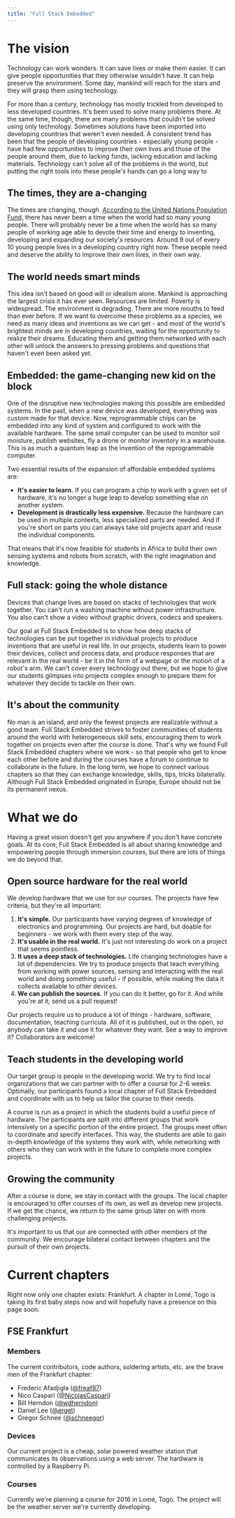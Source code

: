 ```yaml
---
title: "Full Stack Embedded"
---
```


# The vision
Technology can work wonders. It can save lives or make them easier. It can give
people opportunities that they otherwise wouldn't have. It can help preserve
the environment. Some day, mankind will reach for the stars and they will grasp
them using technology.

For more than a century, technology has mostly trickled from developed to less
developed countries. It's been used to solve many problems there. At the same
time, though, there are many problems that couldn't be solved using only
technology. Sometimes solutions have been imported into developing countries
that weren't even needed. A consistent trend has been that the people of
developing countries - especially young people - have had few opportunities to
improve their own lives and those of the people around them, due to lacking
funds, lacking education and lacking materials. Technology can't solve all of
the problems in the world, but putting the right tools into these people's
hands can go a long way to 

## The times, they are a-changing
The times are changing, though. [According to the United Nations Population
Fund,](http://www.unfpa.org/resources/state-world-population-2014-press-summary)
there has never been a time when the world had so many young people. There will
probably never be a time when the world has so many people of working age able
to devote their time and energy to inventing, developing and expanding our
society's resources. Around 9 out of every 10 young people lives in a
developing country right now. These people need and deserve the ability to
improve their own lives, in their own way.

## The world needs smart minds
This idea isn't based on good will or idealism alone. Mankind is approaching
the largest crisis it has ever seen. Resources are
limited. Poverty is widespread. The environment is degrading. There are more
mouths to feed than ever before. If we want to overcome these problems as a
species, we need as many ideas and inventions as we can get - and most of the
world's brightest minds are in developing countries, waiting for the
opportunity to realize their dreams. Educating them and getting them networked
with each other will unlock the answers to pressing problems and questions that
haven't even been asked yet.

## Embedded: the game-changing new kid on the block
One of the disruptive new technologies making this possible are embedded
systems. In the past, when a new device was developed, everything was custom
made for that device. Now, reprogrammable chips can be embedded into any kind
of system and configured to work with the available hardware. The same small
computer can be used to monitor soil moisture, publish websites, fly a drone or
monitor inventory in a warehouse. This is as much a quantum leap as the
invention of the reprogrammable computer.

Two essential results of the expansion of affordable embedded systems are:

* **It's easier to learn.** If you can program a chip to work with a given set
  of hardware, it's no longer a huge leap to develop something else on another
  system.
* **Development is drastically less expensive.** Because the hardware can be
  used in multiple contexts, less specialized parts are needed. And if you're
  short on parts you can always take old projects apart and reuse the
  individual components.

That means that it's now feasible for students in Africa to build their own
sensing systems and robots from scratch, with the right imagination and
knowledge.

## Full stack: going the whole distance
Devices that change lives are based on stacks of technologies that work
together. You can't run a washing machine without power infrastructure. You
also can't show a video without graphic drivers, codecs and speakers.

Our goal at Full Stack Embedded is to show how deep stacks of technologies can
be put together in individual projects to produce inventions that are useful in
real life. In our projects, students learn to power their devices, collect and
process data, and produce responses that are relevant in the real world - be it
in the form of a webpage or the motion of a robot's arm. We can't cover every
technology out there, but we hope to give our students glimpses into projects
complex enough to prepare them for whatever they decide to tackle on their own.

## It's about the community
No man is an island, and only the fewest projects are realizable without a good
team. Full Stack Embedded strives to foster communities of students around the
world with heterogeneous skill sets, encouraging them to work together
on projects even after the course is done. That's why we found Full Stack
Embedded chapters where we work - so that people who get to know each other
before and during the courses have a forum to continue to collaborate in the
future. In the long term, we hope to connect various chapters so that they can
exchange knowledge, skills, tips, tricks bilaterally. Although Full Stack
Embedded originated in Europe, Europe should not be its permanent nexus.

# What we do
Having a great vision doesn't get you anywhere if you don't have concrete
goals. At its core, Full Stack Embedded is all about sharing knowledge and
empowering people through immersion courses, but there are lots of things we
do beyond that.

## Open source hardware for the real world
We develop hardware that we use for our courses. The projects have few
criteria, but they're all important:

1. **It's simple.** Our participants have varying degrees of knowledge of
   electronics and programming. Our projects are hard, but doable for
   beginners - we work with them every step of the way.
1. **It's usable in the real world.** It's just not interesting do work on a
   project that seems pointless.
1. **It uses a deep stack of technologies.** Life changing technologies have a
   lot of dependencies. We try to produce projects that teach everything from
   working with power sources, sensing and interacting with the real world and
   doing something useful - if possible, while making the data it collects
   available to other devices.
1. **We can publish the sources.** If you can do it better, go for it. And
   while you're at it, send us a pull request!

Our projects require us to produce a lot of things - hardware, software,
documentation, teaching curricula. All of it is published, out in the open, so
anybody can take it and use it for whatever they want. See a way to improve it?
Collaborators are welcome!

## Teach students in the developing world
Our target group is people in the developing world. We try to find local
organizations that we can partner with to offer a course for 2-6 weeks.
Optimally, our participants found a local chapter of Full Stack Embedded and
coordinate with us to help us tailor the course to their needs.

A course is run as a project in which the students build a useful piece of
hardware. The participants are split into different groups that work
intensively on a specific portion of the entire project. The groups meet often
to coordinate and specify interfaces. This way, the students are able to gain
in-depth knowledge of the systems they work with, while networking with others
who they can work with in the future to complete more complex projects.

## Growing the community
After a course is done, we stay in contact with the groups. The local chapter
is encouraged to offer courses of its own, as well as develop new projects. If
we get the chance, we return to the same group later on with more challenging
projects.

It's important to us that our are connected with other members of the
community. We encourage bilateral contact between chapters and the pursuit of
their own projects.

# Current chapters
Right now only one chapter exists: Frankfurt. A chapter in Lomé, Togo is taking
its first baby steps now and will hopefully have a presence on this page soon.

## FSE Frankfurt

### Members
The current contributors, code authors, soldering artists, etc. are the brave
men of the Frankfurt chapter:

* Frederic Afadjigla ([@freaf87](https://github.com/freaf87))
* Nico Caspari ([@NicolasCaspari](https://github.com/NicolasCaspari))
* Bill Herndon ([@wdherndon](https://github.com/wdherndon))
* Daniel Lee ([@erget](https://github.com/erget))
* Gregor Schnee ([@schneegor](https://github.com/schneegor))

### Devices
Our current project is a cheap, solar powered weather station that communicates
its observations using a web server. The hardware is controlled by a Raspberry
Pi.

### Courses
Currently we're planning a course for 2016 in Lomé, Togo. The project will be
the weather server we're currently developing.
